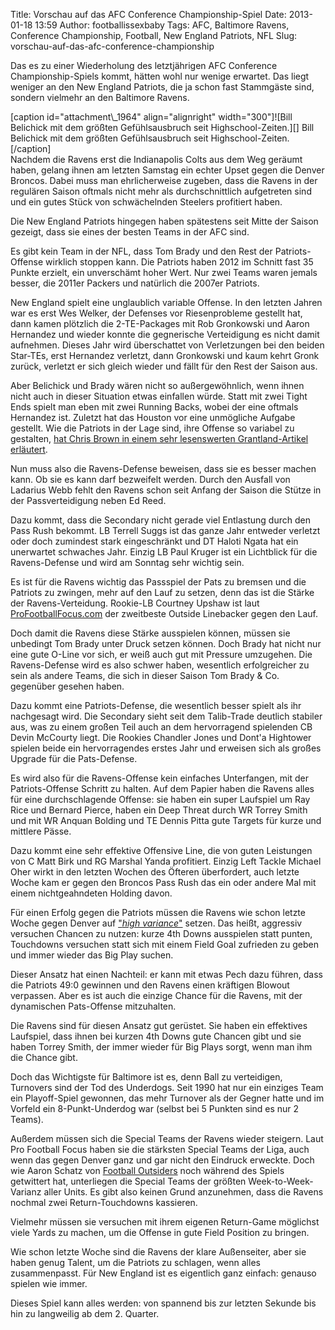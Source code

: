 Title: Vorschau auf das AFC Conference Championship-Spiel
Date: 2013-01-18 13:59
Author: footballissexbaby
Tags: AFC, Baltimore Ravens, Conference Championship, Football, New England Patriots, NFL
Slug: vorschau-auf-das-afc-conference-championship

Das es zu einer Wiederholung des letztjährigen AFC Conference
Championship-Spiels kommt, hätten wohl nur wenige erwartet. Das liegt
weniger an den New England Patriots, die ja schon fast Stammgäste sind,
sondern vielmehr an den Baltimore Ravens.

<div>
[caption id="attachment\_1964" align="alignright" width="300"]![Bill
Belichick mit dem größten Gefühlsausbruch seit Highschool-Zeiten.][]
Bill Belichick mit dem größten Gefühlsausbruch seit
Highschool-Zeiten.[/caption]

</div>
Nachdem die Ravens erst die Indianapolis Colts aus dem Weg geräumt
haben, gelang ihnen am letzten Samstag ein echter Upset gegen die Denver
Broncos. Dabei muss man ehrlicherweise zugeben, dass die Ravens in der
regulären Saison oftmals nicht mehr als durchschnittlich aufgetreten
sind und ein gutes Stück von schwächelnden Steelers profitiert haben.

Die New England Patriots hingegen haben spätestens seit Mitte der Saison
gezeigt, dass sie eines der besten Teams in der AFC sind.

Es gibt kein Team in der NFL, dass Tom Brady und den Rest der
Patriots-Offense wirklich stoppen kann. Die Patriots haben 2012 im
Schnitt fast 35 Punkte erzielt, ein unverschämt hoher Wert. Nur zwei
Teams waren jemals besser, die 2011er Packers und natürlich die 2007er
Patriots.

New England spielt eine unglaublich variable Offense. In den letzten
Jahren war es erst Wes Welker, der Defenses vor Riesenprobleme gestellt
hat, dann kamen plötzlich die 2-TE-Packages mit Rob Gronkowski und Aaron
Hernandez und wieder konnte die gegnerische Verteidigung es nicht damit
aufnehmen. Dieses Jahr wird überschattet von Verletzungen bei den beiden
Star-TEs, erst Hernandez verletzt, dann Gronkowski und kaum kehrt Gronk
zurück, verletzt er sich gleich wieder und fällt für den Rest der Saison
aus.

Aber Belichick und Brady wären nicht so außergewöhnlich, wenn ihnen
nicht auch in dieser Situation etwas einfallen würde. Statt mit zwei
Tight Ends spielt man eben mit zwei Running Backs, wobei der eine
oftmals Hernandez ist. Zuletzt hat das Houston vor eine unmögliche
Aufgabe gestellt. Wie die Patriots in der Lage sind, ihre Offense so
variabel zu gestalten, [hat Chris Brown in einem sehr lesenswerten
Grantland-Artikel erläutert][].

Nun muss also die Ravens-Defense beweisen, dass sie es besser machen
kann. Ob sie es kann darf bezweifelt werden. Durch den Ausfall von
Ladarius Webb fehlt den Ravens schon seit Anfang der Saison die Stütze
in der Passverteidigung neben Ed Reed.

Dazu kommt, dass die Secondary nicht gerade viel Entlastung durch den
Pass Rush bekommt. LB Terrell Suggs ist das ganze Jahr entweder verletzt
oder doch zumindest stark eingeschränkt und DT Haloti Ngata hat ein
unerwartet schwaches Jahr. Einzig LB Paul Kruger ist ein Lichtblick für
die Ravens-Defense und wird am Sonntag sehr wichtig sein.

Es ist für die Ravens wichtig das Passspiel der Pats zu bremsen und die
Patriots zu zwingen, mehr auf den Lauf zu setzen, denn das ist die
Stärke der Ravens-Verteidung. Rookie-LB Courtney Upshaw ist laut
[ProFootballFocus.com][] der zweitbeste Outside Linebacker gegen den
Lauf.

Doch damit die Ravens diese Stärke ausspielen können, müssen sie
unbedingt Tom Brady unter Druck setzen können. Doch Brady hat nicht nur
eine gute O-Line vor sich, er weiß auch gut mit Pressure umzugehen. Die
Ravens-Defense wird es also schwer haben, wesentlich erfolgreicher zu
sein als andere Teams, die sich in dieser Saison Tom Brady & Co.
gegenüber gesehen haben.

Dazu kommt eine Patriots-Defense, die wesentlich besser spielt als ihr
nachgesagt wird. Die Secondary sieht seit dem Talib-Trade deutlich
stabiler aus, was zu einem großen Teil auch an dem hervorragend
spielenden CB Devin McCourty liegt. Die Rookies Chandler Jones und
Dont'a Hightower spielen beide ein hervorragendes erstes Jahr und
erweisen sich als großes Upgrade für die Pats-Defense.

Es wird also für die Ravens-Offense kein einfaches Unterfangen, mit der
Patriots-Offense Schritt zu halten. Auf dem Papier haben die Ravens
alles für eine durchschlagende Offense: sie haben ein super Laufspiel um
Ray Rice und Bernard Pierce, haben ein Deep Threat durch WR Torrey Smith
und mit WR Anquan Bolding und TE Dennis Pitta gute Targets für kurze und
mittlere Pässe.

Dazu kommt eine sehr effektive Offensive Line, die von guten Leistungen
von C Matt Birk und RG Marshal Yanda profitiert. Einzig Left Tackle
Michael Oher wirkt in den letzten Wochen des Öfteren überfordert, auch
letzte Woche kam er gegen den Broncos Pass Rush das ein oder andere Mal
mit einem nichtgeahndeten Holding davon.

Für einen Erfolg gegen die Patriots müssen die Ravens wie schon letzte
Woche gegen Denver auf ["*high variance*"][] setzen. Das heißt,
aggressiv versuchen Chancen zu nutzen: kurze 4th Downs ausspielen statt
punten, Touchdowns versuchen statt sich mit einem Field Goal zufrieden
zu geben und immer wieder das Big Play suchen.

Dieser Ansatz hat einen Nachteil: er kann mit etwas Pech dazu führen,
dass die Patriots 49:0 gewinnen und den Ravens einen kräftigen Blowout
verpassen. Aber es ist auch die einzige Chance für die Ravens, mit der
dynamischen Pats-Offense mitzuhalten.

Die Ravens sind für diesen Ansatz gut gerüstet. Sie haben ein effektives
Laufspiel, dass ihnen bei kurzen 4th Downs gute Chancen gibt und sie
haben Torrey Smith, der immer wieder für Big Plays sorgt, wenn man ihm
die Chance gibt.

Doch das Wichtigste für Baltimore ist es, denn Ball zu verteidigen,
Turnovers sind der Tod des Underdogs. Seit 1990 hat nur ein einziges
Team ein Playoff-Spiel gewonnen, das mehr Turnover als der Gegner hatte
und im Vorfeld ein 8-Punkt-Underdog war (selbst bei 5 Punkten sind es
nur 2 Teams).

Außerdem müssen sich die Special Teams der Ravens wieder steigern. Laut
Pro Football Focus haben sie die stärksten Special Teams der Liga, auch
wenn das gegen Denver ganz und gar nicht den Eindruck erweckte. Doch wie
Aaron Schatz von [Football Outsiders][] noch während des Spiels
getwittert hat, unterliegen die Special Teams der größten
Week-to-Week-Varianz aller Units. Es gibt also keinen Grund anzunehmen,
dass die Ravens nochmal zwei Return-Touchdowns kassieren.

Vielmehr müssen sie versuchen mit ihrem eigenen Return-Game möglichst
viele Yards zu machen, um die Offense in gute Field Position zu bringen.

Wie schon letzte Woche sind die Ravens der klare Außenseiter, aber sie
haben genug Talent, um die Patriots zu schlagen, wenn alles
zusammenpasst. Für New England ist es eigentlich ganz einfach: genauso
spielen wie immer.

Dieses Spiel kann alles werden: von spannend bis zur letzten Sekunde bis
hin zu langweilig ab dem 2. Quarter.

  [Bill Belichick mit dem größten Gefühlsausbruch seit
  Highschool-Zeiten.]: http://footballissexbaby.de/wordpress/wp-content/uploads/2013/01/nfl_g_brady_belichick_580-300x168.jpg
  [hat Chris Brown in einem sehr lesenswerten Grantland-Artikel
  erläutert]: http://www.grantland.com/story/_/id/8849439/how-terminology-erhardt-perkins-system-helped-maintain-dominance-tom-brady-patriots
  [ProFootballFocus.com]: http://www.profootballfocus.com
  ["*high variance*"]: http://www.advancednflstats.com/2009/05/are-nfl-coaches-too-timid.html
  [Football Outsiders]: http://www.footballoutsiders.com
